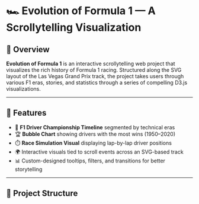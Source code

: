 # 🏎️ Evolution of Formula 1 — A Scrollytelling Visualization
## 📌 Overview

**Evolution of Formula 1** is an interactive scrollytelling web project that visualizes the rich history of Formula 1 racing. Structured along the SVG layout of the Las Vegas Grand Prix track, the project takes users through various F1 eras, stories, and statistics through a series of compelling D3.js visualizations.

---

## 🚀 Features

- 🏁 **F1 Driver Championship Timeline** segmented by technical eras  
- 🏆 **Bubble Chart** showing drivers with the most wins (1950–2020)  
- ⏱️ **Race Simulation Visual** displaying lap-by-lap driver positions  
- 🌍 Interactive visuals tied to scroll events across an SVG-based track  
- 📊 Custom-designed tooltips, filters, and transitions for better storytelling  

---

## 📂 Project Structure
